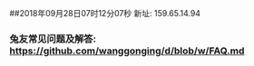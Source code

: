 ##2018年09月28日07时12分07秒 新址: 159.65.14.94
### 兔友常见问题及解答: https://github.com/wanggonging/d/blob/w/FAQ.md
